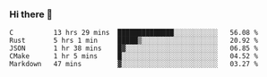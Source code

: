 ### Hi there 👋

<!--
**WShiBin/WShiBin** is a ✨ _special_ ✨ repository because its `README.md` (this file) appears on your GitHub profile.

Here are some ideas to get you started:

- 🔭 I’m currently working on ...
- 🌱 I’m currently learning ...
- 👯 I’m looking to collaborate on ...
- 🤔 I’m looking for help with ...
- 💬 Ask me about ...
- 📫 How to reach me: ...
- 😄 Pronouns: ...
- ⚡ Fun fact: ...
-->

<!--START_SECTION:waka-->
```text
C          13 hrs 29 mins  ██████████████░░░░░░░░░░░   56.08 % 
Rust       5 hrs 1 min     █████▒░░░░░░░░░░░░░░░░░░░   20.92 % 
JSON       1 hr 38 mins    █▓░░░░░░░░░░░░░░░░░░░░░░░   06.85 % 
CMake      1 hr 5 mins     █░░░░░░░░░░░░░░░░░░░░░░░░   04.52 % 
Markdown   47 mins         ▓░░░░░░░░░░░░░░░░░░░░░░░░   03.27 % 
```
<!--END_SECTION:waka-->
